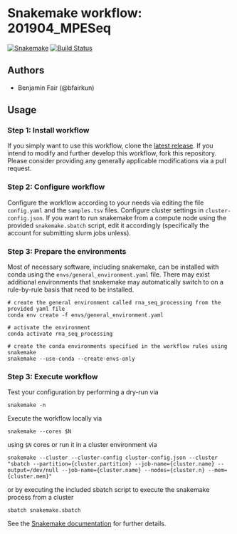 # Snakemake workflow: 201904_MPESeq

[![Snakemake](https://img.shields.io/badge/snakemake-≥5.3.0-brightgreen.svg)](https://snakemake.bitbucket.io)
[![Build Status](https://travis-ci.org/snakemake-workflows/201904_MPESeq.svg?branch=master)](https://travis-ci.org/snakemake-workflows/201904_MPESeq)


## Authors

* Benjamin Fair (@bfairkun)

## Usage

### Step 1: Install workflow

If you simply want to use this workflow, clone the [latest release](https://github.com/bfairkun/201904_MPESeq).
If you intend to modify and further develop this workflow, fork this repository. Please consider providing any generally applicable modifications via a pull request.

### Step 2: Configure workflow

Configure the workflow according to your needs via editing the file `config.yaml` and the `samples.tsv` files. Configure cluster settings in `cluster-config.json`. If you want to run snakemake from a compute node using the provided `snakemake.sbatch` script, edit it accordingly (specifically the account for submitting slurm jobs unless).

### Step 3: Prepare the environments

Most of necessary software, including snakemake, can be installed with conda using the `envs/general_environment.yaml` file. There may exist additional environments that snakemake may automatically switch to on a rule-by-rule basis that need to be installed.

 ```
 # create the general environment called rna_seq_processing from the provided yaml file
 conda env create -f envs/general_environment.yaml
 
 # activate the environment
 conda activate rna_seq_processing
 
 # create the conda environments specified in the workflow rules using snakemake
 snakemake --use-conda --create-envs-only
 ```

### Step 3: Execute workflow

Test your configuration by performing a dry-run via

    snakemake -n

Execute the workflow locally via

    snakemake --cores $N

using `$N` cores or run it in a cluster environment via

    snakemake --cluster --cluster-config cluster-config.json --cluster "sbatch --partition={cluster.partition} --job-name={cluster.name} --output=/dev/null --job-name={cluster.name} --nodes={cluster.n} --mem={cluster.mem}"

or by executing the included sbatch script to execute the snakemake process from a cluster

    sbatch snakemake.sbatch

See the [Snakemake documentation](https://snakemake.readthedocs.io) for further details.
